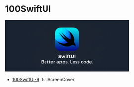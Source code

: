 # 100SwiftUI

<img src="Resource/swiftui.png" width="400">
<br>

* [100SwiftUI-9](https://github.com/TedCorleone/100SwiftUI/tree/master/100SwiftUI-9) .fullScreenCover
